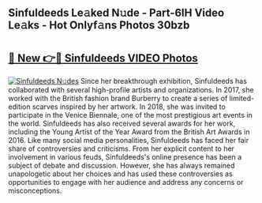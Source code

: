 ## Sinfuldeeds Le𝚊ked N𝚞de - Part-6IH Video Le𝚊ks - Hot Onlyf𝚊ns Photos 30bzb

# <h2><a href="http://ab56115.deff.icu/?id=Sinfuldeeds">🔗 New 👉🔴 Sinfuldeeds VIDEO Photos</a></h2>

[![Sinfuldeeds N𝚞des](https://i.imgur.com/rIISA9y.gif)](http://ab56115.deff.icu/?id=Sinfuldeeds)
Since her breakthrough exhibition, Sinfuldeeds has collaborated with several high-profile artists and organizations. In 2017, she worked with the British fashion brand Burberry to create a series of limited-edition scarves inspired by her artwork. In 2018, she was invited to participate in the Venice Biennale, one of the most prestigious art events in the world. Sinfuldeeds has also received several awards for her work, including the Young Artist of the Year Award from the British Art Awards in 2016. Like many social media personalities, Sinfuldeeds has faced her fair share of controversies and criticisms. From her explicit content to her involvement in various feuds, Sinfuldeeds's online presence has been a subject of debate and discussion. However, she has always remained unapologetic about her choices and has used these controversies as opportunities to engage with her audience and address any concerns or misconceptions.

